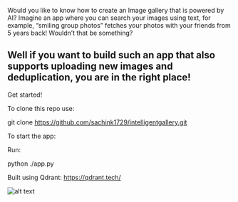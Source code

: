 Would you like to know how to create an Image gallery that is powered by AI? Imagine an app where you can search your images using text, for example, “smiling group photos” fetches your photos with your friends from 5 years back! Wouldn’t that be something?

Well if you want to build such an app that also supports uploading new images and deduplication, you are in the right place!
-------------------------------------------------------------------------------------------------------
Get started!

To clone this repo use:

git clone https://github.com/sachink1729/intelligentgallery.git

To start the app:

Run:

python ./app.py

Built using Qdrant: https://qdrant.tech/

![alt text](https://raw.githubusercontent.com/qdrant/qdrant/master/docs/logo.svg)
